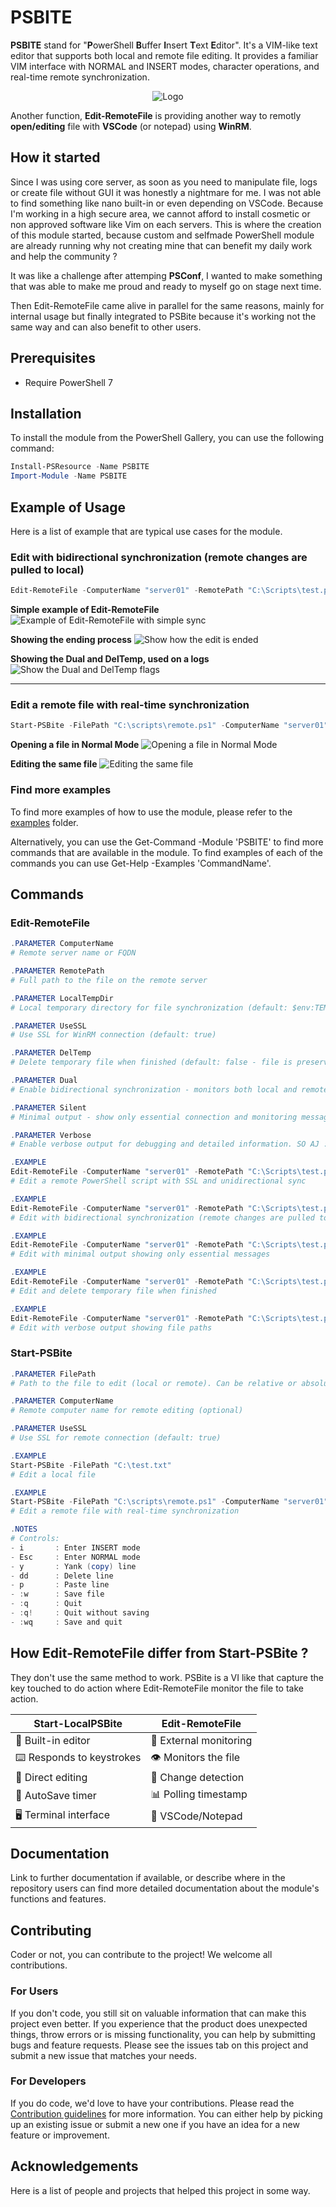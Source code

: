# PSBITE

**PSBITE** stand for "**P**owerShell **B**uffer **I**nsert **T**ext **E**ditor". It's a VIM-like text editor that supports both local and remote file editing.
It provides a familiar VIM interface with NORMAL and INSERT modes, character operations, and real-time remote synchronization.

<p align="center"> <img src="./media/Logo/PSBITE%20-%20Small.png" alt="Logo" /> </p>


Another function, **Edit-RemoteFile** is providing another way to remotly **open/editing** file with **VSCode** (or notepad) using **WinRM**.

## How it started

Since I was using core server, as soon as you need to manipulate file, logs or create file without GUI it was honestly a nightmare for me. I was not able to find something like nano built-in or even depending on VSCode. Because I'm working in a high secure area, we cannot afford to install cosmetic or non approved software like Vim on each servers. This is where the creation of this module started, because custom and selfmade PowerShell module are already running why not creating mine that can benefit my daily work and help the community ?

It was like a challenge after attemping **PSConf**, I wanted to make something that was able to make me proud and ready to myself go on stage next time.

Then Edit-RemoteFile came alive in parallel for the same reasons, mainly for internal usage but finally integrated to PSBite because it's working not the same way and can also benefit to other users.

## Prerequisites

- Require PowerShell 7

## Installation

To install the module from the PowerShell Gallery, you can use the following command:

```powershell
Install-PSResource -Name PSBITE
Import-Module -Name PSBITE
```

## Example of Usage

Here is a list of example that are typical use cases for the module.

### Edit with bidirectional synchronization (remote changes are pulled to local)

```powershell
Edit-RemoteFile -ComputerName "server01" -RemotePath "C:\Scripts\test.ps1" -Dual
```
**Simple example of Edit-RemoteFile**
![Example of Edit-RemoteFile with simple sync](./media/Edit-RemoteFile/Edit-RemoteFile_1.png)

**Showing the ending process**
![Show how the edit is ended](./media/Edit-RemoteFile/Edit-RemoteFile_2.png)

**Showing the Dual and DelTemp, used on a logs**
![Show the Dual and DelTemp flags](./media/Edit-RemoteFile/Edit-RemoteFile_3.png)

-------------------------

### Edit a remote file with real-time synchronization

```powershell
Start-PSBite -FilePath "C:\scripts\remote.ps1" -ComputerName "server01"
```

**Opening a file in Normal Mode**
![Opening a file in Normal Mode](./media/Start-PSBite/Start-PSBite_1.png)

**Editing the same file**
![Editing the same file](./media/Start-PSBite/Start-PSBite_2.png)

### Find more examples

To find more examples of how to use the module, please refer to the [examples](examples) folder.

Alternatively, you can use the Get-Command -Module 'PSBITE' to find more commands that are available in the module.
To find examples of each of the commands you can use Get-Help -Examples 'CommandName'.

## Commands

### Edit-RemoteFile
```powershell
.PARAMETER ComputerName
# Remote server name or FQDN

.PARAMETER RemotePath
# Full path to the file on the remote server

.PARAMETER LocalTempDir
# Local temporary directory for file synchronization (default: $env:TEMP\RemoteEdit)

.PARAMETER UseSSL
# Use SSL for WinRM connection (default: true)

.PARAMETER DelTemp
# Delete temporary file when finished (default: false - file is preserved)

.PARAMETER Dual
# Enable bidirectional synchronization - monitors both local and remote file changes

.PARAMETER Silent
# Minimal output - show only essential connection and monitoring messages

.PARAMETER Verbose
# Enable verbose output for debugging and detailed information. SO AJ :-)

.EXAMPLE
Edit-RemoteFile -ComputerName "server01" -RemotePath "C:\Scripts\test.ps1"
# Edit a remote PowerShell script with SSL and unidirectional sync

.EXAMPLE
Edit-RemoteFile -ComputerName "server01" -RemotePath "C:\Scripts\test.ps1" -Dual
# Edit with bidirectional synchronization (remote changes are pulled to local)

.EXAMPLE
Edit-RemoteFile -ComputerName "server01" -RemotePath "C:\Scripts\test.ps1" -Silent
# Edit with minimal output showing only essential messages

.EXAMPLE
Edit-RemoteFile -ComputerName "server01" -RemotePath "C:\Scripts\test.ps1" -DelTemp
# Edit and delete temporary file when finished

.EXAMPLE
Edit-RemoteFile -ComputerName "server01" -RemotePath "C:\Scripts\test.ps1" -Verbose
# Edit with verbose output showing file paths
```

### Start-PSBite
```powershell
.PARAMETER FilePath
# Path to the file to edit (local or remote). Can be relative or absolute for local but must be absolute when using the remote.

.PARAMETER ComputerName
# Remote computer name for remote editing (optional)

.PARAMETER UseSSL
# Use SSL for remote connection (default: true)

.EXAMPLE
Start-PSBite -FilePath "C:\test.txt"
# Edit a local file

.EXAMPLE
Start-PSBite -FilePath "C:\scripts\remote.ps1" -ComputerName "server01"
# Edit a remote file with real-time synchronization

.NOTES
# Controls:
- i       : Enter INSERT mode
- Esc     : Enter NORMAL mode
- y       : Yank (copy) line
- dd      : Delete line
- p       : Paste line
- :w      : Save file
- :q      : Quit
- :q!     : Quit without saving
- :wq     : Save and quit
```

## How Edit-RemoteFile differ from Start-PSBite ?

They don't use the same method to work.
PSBite is a VI like that capture the key touched to do action where Edit-RemoteFile monitor the file to take action.

| Start-LocalPSBite | Edit-RemoteFile |
|---|---|
| 🎹 Built-in editor | 📁 External monitoring |
| ⌨️ Responds to keystrokes | 👁️ Monitors the file |
| 📝 Direct editing | 🔄 Change detection |
| 💾 AutoSave timer | 📊 Polling timestamp |
| 🖥️ Terminal interface | 🔗 VSCode/Notepad |

## Documentation

Link to further documentation if available, or describe where in the repository users can find more detailed documentation about
the module's functions and features.

## Contributing

Coder or not, you can contribute to the project! We welcome all contributions.

### For Users

If you don't code, you still sit on valuable information that can make this project even better. If you experience that the
product does unexpected things, throw errors or is missing functionality, you can help by submitting bugs and feature requests.
Please see the issues tab on this project and submit a new issue that matches your needs.

### For Developers

If you do code, we'd love to have your contributions. Please read the [Contribution guidelines](CONTRIBUTING.md) for more information.
You can either help by picking up an existing issue or submit a new one if you have an idea for a new feature or improvement.

## Acknowledgements

Here is a list of people and projects that helped this project in some way.
